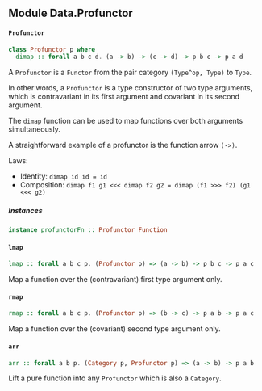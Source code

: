 ## Module Data.Profunctor

#### `Profunctor`

``` purescript
class Profunctor p where
  dimap :: forall a b c d. (a -> b) -> (c -> d) -> p b c -> p a d
```

A `Profunctor` is a `Functor` from the pair category `(Type^op, Type)`
to `Type`.

In other words, a `Profunctor` is a type constructor of two type
arguments, which is contravariant in its first argument and covariant
in its second argument.

The `dimap` function can be used to map functions over both arguments
simultaneously.

A straightforward example of a profunctor is the function arrow `(->)`.

Laws:

- Identity: `dimap id id = id`
- Composition: `dimap f1 g1 <<< dimap f2 g2 = dimap (f1 >>> f2) (g1 <<< g2)`

##### Instances
``` purescript
instance profunctorFn :: Profunctor Function
```

#### `lmap`

``` purescript
lmap :: forall a b c p. (Profunctor p) => (a -> b) -> p b c -> p a c
```

Map a function over the (contravariant) first type argument only.

#### `rmap`

``` purescript
rmap :: forall a b c p. (Profunctor p) => (b -> c) -> p a b -> p a c
```

Map a function over the (covariant) second type argument only.

#### `arr`

``` purescript
arr :: forall a b p. (Category p, Profunctor p) => (a -> b) -> p a b
```

Lift a pure function into any `Profunctor` which is also a `Category`.
